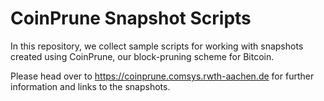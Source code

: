 # CoinPrune Snapshot Scripts

In this repository, we collect sample scripts for working with snapshots created using CoinPrune, our block-pruning scheme for Bitcoin.

Please head over to https://coinprune.comsys.rwth-aachen.de for further information and links to the snapshots.
